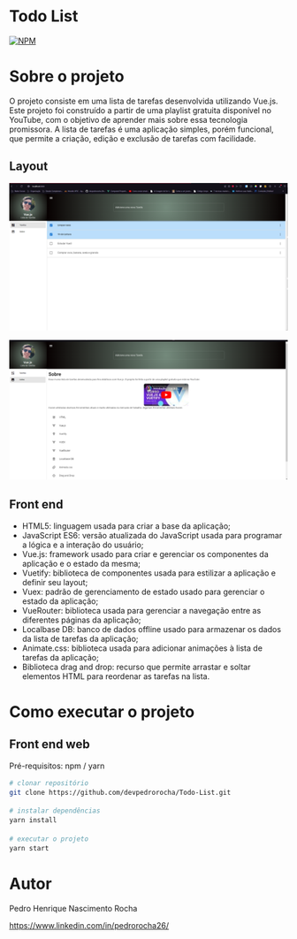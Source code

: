 # Todo List
[![NPM](https://img.shields.io/npm/l/react)](https://github.com/devpedrorocha/Todo-List/blob/main/LICENCE) 

# Sobre o projeto

O projeto consiste em uma lista de tarefas desenvolvida utilizando Vue.js. Este projeto foi construído a partir de uma playlist gratuita disponível no YouTube, com o objetivo de aprender mais sobre essa tecnologia promissora. A lista de tarefas é uma aplicação simples, porém funcional, que permite a criação, edição e exclusão de tarefas com facilidade. 

## Layout 
![Web 1](https://github.com/devpedrorocha/Todo-List/blob/main/src/assets/screenshot-home-page )

![Web 2](https://github.com/devpedrorocha/Todo-List/blob/main/src/assets/screenshot-about-page)


## Front end
- HTML5: linguagem usada para criar a base da aplicação;
- JavaScript ES6: versão atualizada do JavaScript usada para programar a lógica e a interação do usuário;
- Vue.js: framework usado para criar e gerenciar os componentes da aplicação e o estado da mesma;
- Vuetify: biblioteca de componentes usada para estilizar a aplicação e definir seu layout;
- Vuex: padrão de gerenciamento de estado usado para gerenciar o estado da aplicação;
- VueRouter: biblioteca usada para gerenciar a navegação entre as diferentes páginas da aplicação;
- Localbase DB: banco de dados offline usado para armazenar os dados da lista de tarefas da aplicação;
- Animate.css: biblioteca usada para adicionar animações à lista de tarefas da aplicação;
- Biblioteca drag and drop: recurso que permite arrastar e soltar elementos HTML para reordenar as tarefas na lista.



# Como executar o projeto

## Front end web
Pré-requisitos: npm / yarn

```bash
# clonar repositório
git clone https://github.com/devpedrorocha/Todo-List.git

# instalar dependências
yarn install

# executar o projeto
yarn start
```

# Autor

Pedro Henrique Nascimento Rocha 

https://www.linkedin.com/in/pedrorocha26/

